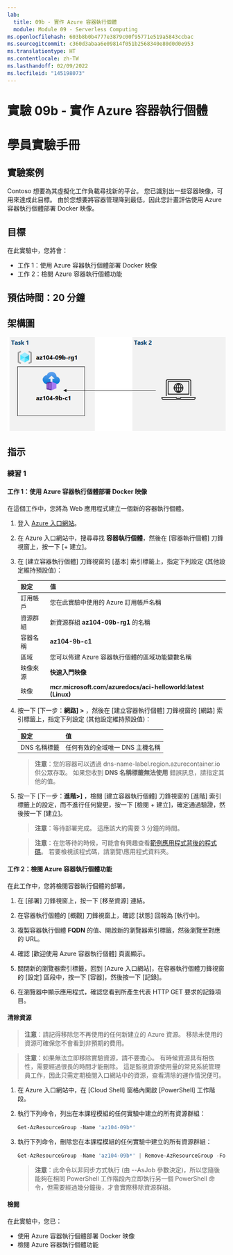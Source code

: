 ```yaml
---
lab:
  title: 09b - 實作 Azure 容器執行個體
  module: Module 09 - Serverless Computing
ms.openlocfilehash: 603b8b0b4777e3879c00f95771e519a5843ccbac
ms.sourcegitcommit: c360d3abaa6e09814f051b2568340e80d0d0e953
ms.translationtype: HT
ms.contentlocale: zh-TW
ms.lasthandoff: 02/09/2022
ms.locfileid: "145198073"
---
```

# <a name="lab-09b---implement-azure-container-instances"></a>實驗 09b - 實作 Azure 容器執行個體
# <a name="student-lab-manual"></a>學員實驗手冊

## <a name="lab-scenario"></a>實驗案例

Contoso 想要為其虛擬化工作負載尋找新的平台。 您已識別出一些容器映像，可用來達成此目標。 由於您想要將容器管理降到最低，因此您計畫評估使用 Azure 容器執行個體部署 Docker 映像。

## <a name="objectives"></a>目標

在此實驗中，您將會：

- 工作 1：使用 Azure 容器執行個體部署 Docker 映像
- 工作 2：檢閱 Azure 容器執行個體功能

## <a name="estimated-timing-20-minutes"></a>預估時間：20 分鐘

## <a name="architecture-diagram"></a>架構圖

![image](../media/lab09b.png)

## <a name="instructions"></a>指示

### <a name="exercise-1"></a>練習 1

#### <a name="task-1-deploy-a-docker-image-by-using-the-azure-container-instance"></a>工作 1：使用 Azure 容器執行個體部署 Docker 映像

在這個工作中，您將為 Web 應用程式建立一個新的容器執行個體。

1. 登入 [Azure 入口網站](https://portal.azure.com)。

1. 在 Azure 入口網站中，搜尋尋找 **容器執行個體**，然後在 [容器執行個體] 刀鋒視窗上，按一下 [+ 建立]。

1. 在 [建立容器執行個體] 刀鋒視窗的 [基本] 索引標籤上，指定下列設定 (其他設定維持預設值)：

    | 設定 | 值 |
    | ---- | ---- |
    | 訂用帳戶 | 您在此實驗中使用的 Azure 訂用帳戶名稱 |
    | 資源群組 | 新資源群組 **az104-09b-rg1** 的名稱 |
    | 容器名稱 | **az104-9b-c1** |
    | 區域 | 您可以佈建 Azure 容器執行個體的區域功能變數名稱 |
    | 映像來源 | **快速入門映像** |
    | 映像 | **mcr.microsoft.com/azuredocs/aci-helloworld:latest (Linux)** |

1. 按一下 [下一步：**網路] >** ，然後在 [建立容器執行個體] 刀鋒視窗的 [網路] 索引標籤上，指定下列設定 (其他設定維持預設值)：

    | 設定 | 值 |
    | --- | --- |
    | DNS 名稱標籤 | 任何有效的全域唯一 DNS 主機名稱 |

    >**注意**：您的容器可以透過 dns-name-label.region.azurecontainer.io 供公眾存取。 如果您收到 **DNS 名稱標籤無法使用** 錯誤訊息，請指定其他的值。

1. 按一下 [下一步：**進階>]** ，檢閱 [建立容器執行個體] 刀鋒視窗的 [進階] 索引標籤上的設定，而不進行任何變更，按一下 [檢閱 + 建立]，確定通過驗證，然後按一下 [建立]。

    >**注意**：等待部署完成。 這應該大約需要 3 分鐘的時間。

    >**注意**：在您等待的時候，可能會有興趣查看[範例應用程式背後的程式碼](https://github.com/Azure-Samples/aci-helloworld)。 若要檢視該程式碼，請瀏覽\\應用程式資料夾。

#### <a name="task-2-review-the-functionality-of-the-azure-container-instance"></a>工作 2：檢閱 Azure 容器執行個體功能

在此工作中，您將檢閱容器執行個體的部署。

1. 在 [部署] 刀鋒視窗上，按一下 [移至資源] 連結。

1. 在容器執行個體的 [概觀] 刀鋒視窗上，確認 [狀態] 回報為 [執行中]。

1. 複製容器執行個體 **FQDN** 的值、開啟新的瀏覽器索引標籤，然後瀏覽至對應的 URL。

1. 確認 [歡迎使用 Azure 容器執行個體] 頁面顯示。

1. 關閉新的瀏覽器索引標籤，回到 [Azure 入口網站]，在容器執行個體刀鋒視窗的 [設定] 區段中，按一下 [容器]，然後按一下 [記錄]。

1. 在瀏覽器中顯示應用程式，確認您看到所產生代表 HTTP GET 要求的記錄項目。

#### <a name="clean-up-resources"></a>清除資源

>**注意**：請記得移除您不再使用的任何新建立的 Azure 資源。 移除未使用的資源可確保您不會看到非預期的費用。

>**注意**：如果無法立即移除實驗資源，請不要擔心。 有時候資源具有相依性，需要經過很長的時間才能刪除。 這是監視資源使用量的常見系統管理員工作，因此只需定期檢閱入口網站中的資源，查看清除的運作情況便可。 

1. 在 Azure 入口網站中，在 [Cloud Shell] 窗格內開啟 [PowerShell] 工作階段。

1. 執行下列命令，列出在本課程模組的任何實驗中建立的所有資源群組：

   ```powershell
   Get-AzResourceGroup -Name 'az104-09b*'
   ```

1. 執行下列命令，刪除您在本課程模組的任何實驗中建立的所有資源群組：

   ```powershell
   Get-AzResourceGroup -Name 'az104-09b*' | Remove-AzResourceGroup -Force -AsJob
   ```

    >**注意**：此命令以非同步方式執行 (由 --AsJob 參數決定)，所以您隨後能夠在相同 PowerShell 工作階段內立即執行另一個 PowerShell 命令，但需要經過幾分鐘後，才會實際移除資源群組。

#### <a name="review"></a>檢閱

在此實驗中，您已：

- 使用 Azure 容器執行個體部署 Docker 映像
- 檢閱 Azure 容器執行個體功能
